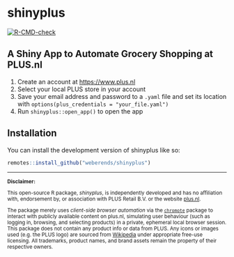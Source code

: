 # shinyplus

[![R-CMD-check](https://github.com/weberends/shinyplus/actions/workflows/R-CMD-check.yaml/badge.svg)](https://github.com/weberends/shinyplus/actions/workflows/R-CMD-check.yaml)

## A Shiny App to Automate Grocery Shopping at PLUS.nl

1. Create an account at <https://www.plus.nl>
2. Select your local PLUS store in your account
3. Save your email address and password to a `.yaml` file and set its location with `options(plus_credentials = "your_file.yaml")`
4. Run `shinyplus::open_app()` to open the app

## Installation

You can install the development version of shinyplus like so:

``` r
remotes::install_github("weberends/shinyplus")
```

---

<small>

**Disclaimer:**  

This open-source R package, *shinyplus*, is independently developed and has no affiliation with, endorsement by, or association with PLUS Retail B.V. or the website [plus.nl](https://www.plus.nl).  

The package merely uses *client-side browser automation* via the [`chromote`](https://rstudio.github.io/chromote/) package to interact with publicly available content on plus.nl, simulating user behaviour (such as logging in, browsing, and selecting products) in a private, ephemeral local browser session. This package does not contain any product info or data from PLUS. Any icons or images used (e.g. the PLUS logo) are sourced from [Wikipedia](https://nl.wikipedia.org/wiki/PLUS_(Nederlandse_supermarkt)) under appropriate free-use licensing. All trademarks, product names, and brand assets remain the property of their respective owners.

</small>
